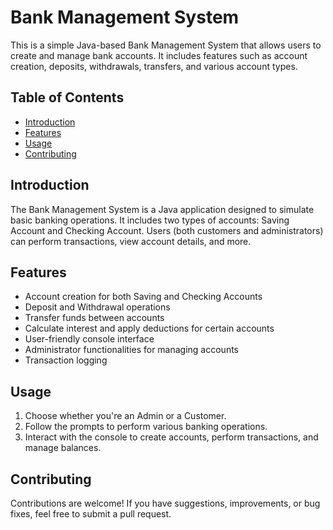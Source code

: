 # Bank Management System

This is a simple Java-based Bank Management System that allows users to create and manage bank accounts. It includes features such as account creation, deposits, withdrawals, transfers, and various account types.

## Table of Contents

- [Introduction](#introduction)
- [Features](#features)
- [Usage](#usage)
- [Contributing](#contributing)

## Introduction

The Bank Management System is a Java application designed to simulate basic banking operations. It includes two types of accounts: Saving Account and Checking Account. Users (both customers and administrators) can perform transactions, view account details, and more.

## Features

- Account creation for both Saving and Checking Accounts
- Deposit and Withdrawal operations
- Transfer funds between accounts
- Calculate interest and apply deductions for certain accounts
- User-friendly console interface
- Administrator functionalities for managing accounts
- Transaction logging

## Usage

1. Choose whether you're an Admin or a Customer.
2. Follow the prompts to perform various banking operations.
3. Interact with the console to create accounts, perform transactions, and manage balances.

## Contributing

Contributions are welcome! If you have suggestions, improvements, or bug fixes, feel free to submit a pull request.

